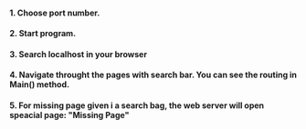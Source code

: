 #### 1. Choose port number.
#### 2. Start program.
#### 3. Search localhost in your browser
#### 4. Navigate throught the pages with search bar. You can see the routing in Main() method.
#### 5. For missing page given i a search bag, the web server will open speacial page: "Missing Page"
